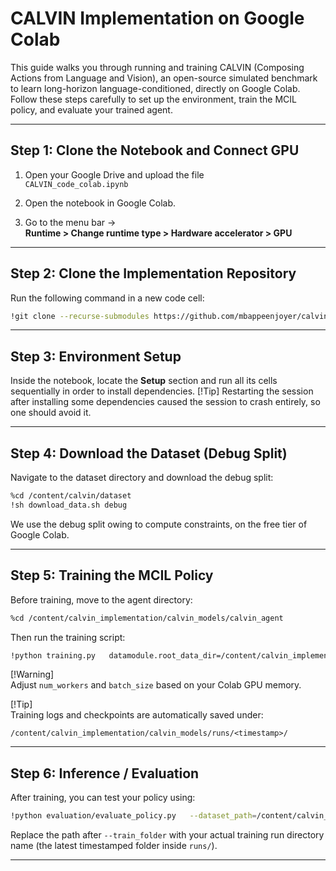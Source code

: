 # CALVIN Implementation on Google Colab

This guide walks you through running and training CALVIN (Composing Actions from Language and Vision), an open-source simulated benchmark to learn long-horizon language-conditioned, directly on Google Colab. Follow these steps carefully to set up the environment, train the MCIL policy, and evaluate your trained agent.

---

## Step 1: Clone the Notebook and Connect GPU

1. Open your Google Drive and upload the file  
   `CALVIN_code_colab.ipynb`  

2. Open the notebook in Google Colab.

3. Go to the menu bar →  
   **Runtime > Change runtime type > Hardware accelerator > GPU**
---

## Step 2: Clone the Implementation Repository

Run the following command in a new code cell:

```bash
!git clone --recurse-submodules https://github.com/mbappeenjoyer/calvin_implementation.git
```
--- 

## Step 3: Environment Setup

Inside the notebook, locate the **Setup** section and run all its cells sequentially in order to install dependencies.
[!Tip]
Restarting the session after installing some dependencies caused the session to crash entirely, so one should avoid it.

---

## Step 4: Download the Dataset (Debug Split)

Navigate to the dataset directory and download the debug split:

```bash
%cd /content/calvin/dataset
!sh download_data.sh debug
```
We use the debug split owing to compute constraints, on the free tier of Google Colab.

---

## Step 5: Training the MCIL Policy

Before training, move to the agent directory:

```bash
%cd /content/calvin_implementation/calvin_models/calvin_agent
```

Then run the training script:

```bash
!python training.py   datamodule.root_data_dir=/content/calvin_implementation/dataset/calvin_debug_dataset   datamodule/datasets=vision_lang   datamodule.datasets.vision_dataset.num_workers=1   datamodule.datasets.lang_dataset.num_workers=1   datamodule.datasets.vision_dataset.batch_size=8   datamodule.datasets.lang_dataset.batch_size=8
```

[!Warning]  
Adjust `num_workers` and `batch_size` based on your Colab GPU memory.  

[!Tip]  
Training logs and checkpoints are automatically saved under:

```
/content/calvin_implementation/calvin_models/runs/<timestamp>/
```

---

## Step 6: Inference / Evaluation

After training, you can test your policy using:

```bash
!python evaluation/evaluate_policy.py   --dataset_path=/content/calvin_implementation/dataset/calvin_debug_dataset   --train_folder=/content/calvin_implementation/calvin_models/runs/<your-run-folder-here>
```

Replace the path after `--train_folder` with your actual training run directory name (the latest timestamped folder inside `runs/`).

---
